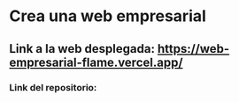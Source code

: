 # Crea una web empresarial
## Link a la web desplegada: https://web-empresarial-flame.vercel.app/
### Link del repositorio: 
